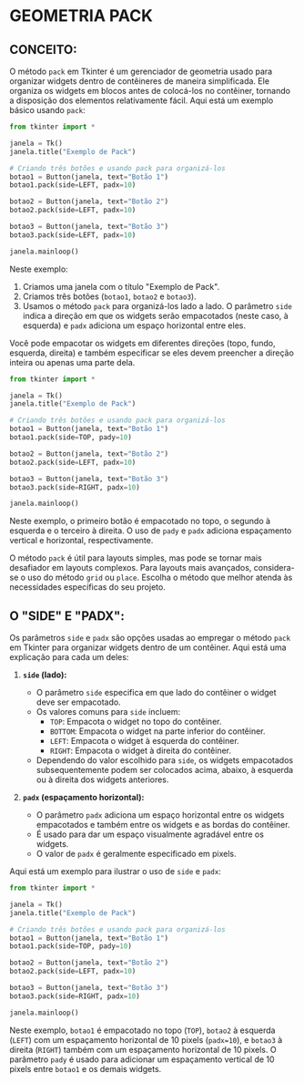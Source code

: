 # GEOMETRIA PACK
## CONCEITO:
O método `pack` em Tkinter é um gerenciador de geometria usado para organizar widgets dentro de contêineres de maneira simplificada. Ele organiza os widgets em blocos antes de colocá-los no contêiner, tornando a disposição dos elementos relativamente fácil. Aqui está um exemplo básico usando `pack`:

```python
from tkinter import *

janela = Tk()
janela.title("Exemplo de Pack")

# Criando três botões e usando pack para organizá-los
botao1 = Button(janela, text="Botão 1")
botao1.pack(side=LEFT, padx=10)

botao2 = Button(janela, text="Botão 2")
botao2.pack(side=LEFT, padx=10)

botao3 = Button(janela, text="Botão 3")
botao3.pack(side=LEFT, padx=10)

janela.mainloop()
```

Neste exemplo:

1. Criamos uma janela com o título "Exemplo de Pack".
2. Criamos três botões (`botao1`, `botao2` e `botao3`).
3. Usamos o método `pack` para organizá-los lado a lado. O parâmetro `side` indica a direção em que os widgets serão empacotados (neste caso, à esquerda) e `padx` adiciona um espaço horizontal entre eles.

Você pode empacotar os widgets em diferentes direções (topo, fundo, esquerda, direita) e também especificar se eles devem preencher a direção inteira ou apenas uma parte dela.

```python
from tkinter import *

janela = Tk()
janela.title("Exemplo de Pack")

# Criando três botões e usando pack para organizá-los
botao1 = Button(janela, text="Botão 1")
botao1.pack(side=TOP, pady=10)

botao2 = Button(janela, text="Botão 2")
botao2.pack(side=LEFT, padx=10)

botao3 = Button(janela, text="Botão 3")
botao3.pack(side=RIGHT, padx=10)

janela.mainloop()
```

Neste exemplo, o primeiro botão é empacotado no topo, o segundo à esquerda e o terceiro à direita. O uso de `pady` e `padx` adiciona espaçamento vertical e horizontal, respectivamente.

O método `pack` é útil para layouts simples, mas pode se tornar mais desafiador em layouts complexos. Para layouts mais avançados, considera-se o uso do método `grid` ou `place`. Escolha o método que melhor atenda às necessidades específicas do seu projeto.

## O "SIDE" E "PADX":
Os parâmetros `side` e `padx` são opções usadas ao empregar o método `pack` em Tkinter para organizar widgets dentro de um contêiner. Aqui está uma explicação para cada um deles:

1. **`side` (lado):**
   - O parâmetro `side` especifica em que lado do contêiner o widget deve ser empacotado.
   - Os valores comuns para `side` incluem:
     - `TOP`: Empacota o widget no topo do contêiner.
     - `BOTTOM`: Empacota o widget na parte inferior do contêiner.
     - `LEFT`: Empacota o widget à esquerda do contêiner.
     - `RIGHT`: Empacota o widget à direita do contêiner.
   - Dependendo do valor escolhido para `side`, os widgets empacotados subsequentemente podem ser colocados acima, abaixo, à esquerda ou à direita dos widgets anteriores.

2. **`padx` (espaçamento horizontal):**
   - O parâmetro `padx` adiciona um espaço horizontal entre os widgets empacotados e também entre os widgets e as bordas do contêiner.
   - É usado para dar um espaço visualmente agradável entre os widgets.
   - O valor de `padx` é geralmente especificado em pixels.

Aqui está um exemplo para ilustrar o uso de `side` e `padx`:

```python
from tkinter import *

janela = Tk()
janela.title("Exemplo de Pack")

# Criando três botões e usando pack para organizá-los
botao1 = Button(janela, text="Botão 1")
botao1.pack(side=TOP, pady=10)

botao2 = Button(janela, text="Botão 2")
botao2.pack(side=LEFT, padx=10)

botao3 = Button(janela, text="Botão 3")
botao3.pack(side=RIGHT, padx=10)

janela.mainloop()
```

Neste exemplo, `botao1` é empacotado no topo (`TOP`), `botao2` à esquerda (`LEFT`) com um espaçamento horizontal de 10 pixels (`padx=10`), e `botao3` à direita (`RIGHT`) também com um espaçamento horizontal de 10 pixels. O parâmetro `pady` é usado para adicionar um espaçamento vertical de 10 pixels entre `botao1` e os demais widgets.

